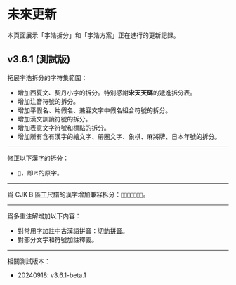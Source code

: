 <!-- do not translate -->
# 未來更新

本頁面展示「宇浩拆分」和「宇浩方案」正在進行的更新記録。

## v3.6.1 (測試版)

拓展宇浩拆分的字符集範圍：

- 增加西夏文、契丹小字的拆分。特别感謝**宋天天碼**的遞進拆分表。
- 增加注音符號的拆分。
- 增加平假名、片假名、兼容文字中假名組合符號的拆分。
- 增加漢文訓讀符號的拆分。
- 增加表意文字符號和標點的拆分。
- 增加所有含有漢字的繪文字、帶圈文字、象棋、麻將牌、日本年號的拆分。

---

修正以下漢字的拆分：

- `𠀀`，即`ㄛ`的原字。

---

爲 CJK B 區工尺譜的漢字增加兼容拆分：`𪛗𪛘𪛙𪛚𪛛𪛜𪛝`。

---

爲多重注解增加以下内容：

- 對常用字加註中古漢語拼音：[切韵拼音](https://github.com/nk2028/rime-tupa)。
- 對部分文字和符號加註釋義。

---

相關測試版本：

- 20240918: v3.6.1-beta.1
